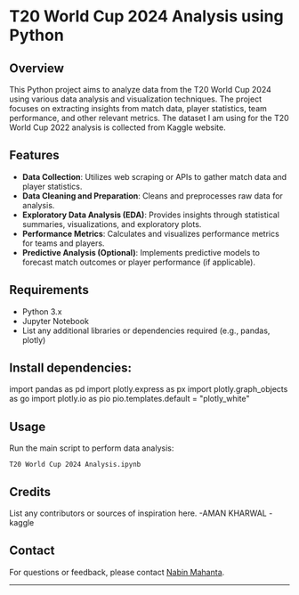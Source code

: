 

# T20 World Cup 2024 Analysis using Python


## Overview
This Python project aims to analyze data from the T20 World Cup 2024 using various data analysis and visualization techniques. The project focuses on extracting insights from match data, player statistics, team performance, and other relevant metrics.
The dataset I am using for the T20 World Cup 2022 analysis is collected from Kaggle website.

## Features
- **Data Collection**: Utilizes web scraping or APIs to gather match data and player statistics.
- **Data Cleaning and Preparation**: Cleans and preprocesses raw data for analysis.
- **Exploratory Data Analysis (EDA)**: Provides insights through statistical summaries, visualizations, and exploratory plots.
- **Performance Metrics**: Calculates and visualizes performance metrics for teams and players.
- **Predictive Analysis (Optional)**: Implements predictive models to forecast match outcomes or player performance (if applicable).

## Requirements
- Python 3.x
- Jupyter Notebook
- List any additional libraries or dependencies required (e.g., pandas, plotly)


## Install dependencies:
 
   import pandas as pd
   import plotly.express as px
   import plotly.graph_objects as go
   import plotly.io as pio
   pio.templates.default = "plotly_white"

## Usage
 Run the main script to perform data analysis:
   ```
   T20 World Cup 2024 Analysis.ipynb
   ```


## Credits
List any contributors or sources of inspiration here.
 -AMAN KHARWAL
 -kaggle

## Contact
For questions or feedback, please contact [Nabin Mahanta](imnabin18@gmail.com).

---


